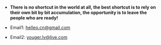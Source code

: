 
- **There is no shortcut in the world at all, the best shortcut is to rely on their own bit by bit accumulation, the opportunity is to leave the people who are ready!**



- Email1: <helleo.cn@gmail.com>
- Email2: <youger.lv@live.com>
